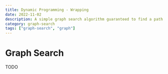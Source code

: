 ```yaml
---
title: Dynamic Programming - Wrapping
date: 2022-11-02
description: A simple graph search algorithm guaranteed to find a path if it exists.
category: graph-search
tags: ["graph-search", "graph"]
---
```


# Graph Search

TODO
